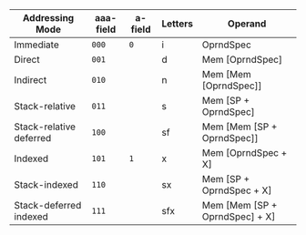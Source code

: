 | **Addressing Mode**           | **aaa-field** | **a-field** | **Letters** | **Operand**                              |
|-------------------------------|---------------|-------------|-------------|------------------------------------------|
| Immediate                     | `000`         | `0`         | i           | OprndSpec                                |
| Direct                        | `001`         |             | d           | Mem [OprndSpec]                          |
| Indirect                      | `010`         |             | n           | Mem [Mem [OprndSpec]]                    |
| Stack-relative                | `011`         |             | s           | Mem [SP + OprndSpec]                     |
| Stack-relative deferred       | `100`         |             | sf          | Mem [Mem [SP + OprndSpec]]               |
| Indexed                       | `101`         | `1`         | x           | Mem [OprndSpec + X]                      |
| Stack-indexed                 | `110`         |             | sx          | Mem [SP + OprndSpec + X]                 |
| Stack-deferred indexed        | `111`         |             | sfx         | Mem [Mem [SP + OprndSpec] + X]           |
